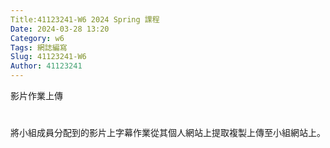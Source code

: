 ```yaml
---
Title:41123241-W6 2024 Spring 課程
Date: 2024-03-28 13:20
Category: w6
Tags: 網誌編寫
Slug: 41123241-W6
Author: 41123241
---
```


影片作業上傳

<!-- PELICAN_END_SUMMARY -->

# 
將小組成員分配到的影片上字幕作業從其個人網站上提取複製上傳至小組網站上。
